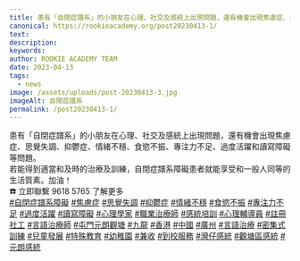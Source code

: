 ```yaml
---
title: 患有「自閉症譜系」的小朋友在心理、社交及感統上出現問題，還有機會出現焦慮症、思覺失調、抑鬱症、情緒不穩、食慾不振、專注力不足、過度活躍和讀寫障礙等問題。
canonical: https://rookieacademy.org/post20230413-1/
text: 
description: 
keywords: 
author: ROOKIE ACADEMY TEAM
date: 2023-04-13
tags:
  - news
image: /assets/uploads/post-20230413-3.jpg
imageAlt: 自閉症譜系
permalink: /post20230413-1/
---
```

<span class="x193iq5w xeuugli x13faqbe x1vvkbs x1xmvt09 x1lliihq x1s928wv xhkezso x1gmr53x x1cpjm7i x1fgarty x1943h6x xudqn12 x3x7a5m x6prxxf xvq8zen xo1l8bm xzsf02u x1yc453h" dir="auto"><div class="x11i5rnm xat24cr x1mh8g0r x1vvkbs xdj266r x126k92a"><div dir="auto" style="text-align: start;">患有「自閉症譜系」的小朋友在心理、社交及感統上出現問題，還有機會出現焦慮症、思覺失調、抑鬱症、情緒不穩、食慾不振、專注力不足、過度活躍和讀寫障礙等問題。</div></div><div class="x11i5rnm xat24cr x1mh8g0r x1vvkbs xtlvy1s x126k92a"><div dir="auto" style="text-align: start;">若能得到適當和及時的治療及訓練，自閉症譜系障礙患者就能享受和一般人同等的生活質素。加油！</div></div><div class="x11i5rnm xat24cr x1mh8g0r x1vvkbs xtlvy1s x126k92a"><div dir="auto" style="text-align: start;"><span class="x3nfvp2 x1j61x8r x1fcty0u xdj266r xhhsvwb xat24cr xgzva0m xxymvpz xlup9mm x1kky2od"><img height="16" width="16" alt="☎️" referrerpolicy="origin-when-cross-origin" src="https://static.xx.fbcdn.net/images/emoji.php/v9/ta9/1.5/16/260e.png"></span>立即聯繫 9618 5765 了解更多</div></div><div class="x11i5rnm xat24cr x1mh8g0r x1vvkbs xtlvy1s x126k92a"><div dir="auto" style="text-align: start;"><span><a class="x1i10hfl xjbqb8w x6umtig x1b1mbwd xaqea5y xav7gou x9f619 x1ypdohk xt0psk2 xe8uvvx xdj266r x11i5rnm xat24cr x1mh8g0r xexx8yu x4uap5 x18d9i69 xkhd6sd x16tdsg8 x1hl2dhg xggy1nq x1a2a7pz xt0b8zv x1qq9wsj xo1l8bm" href="https://www.facebook.com/hashtag/%E8%87%AA%E9%96%89%E7%97%87%E8%AD%9C%E7%B3%BB%E9%9A%9C%E7%A4%99?__eep__=6&amp;__cft__[0]=AZXZsKwhqSTTOQWqbJL0RFOQTtTntnPD7J0NIFeor_K2ZyKPqF4ZhIGV0BFTSCX4lAHxWDvn6ZwtafwzuETB-eN9sjwj3-fwZ49yGcg8hUK6yZ4XcY1JejqgZQpO2ssILhZIRstmlmLUpw25FGlTsJqtWskaBA75ZHAxFiICgBu1q1Ln0BqiisyEgJ-3B5IrkRo0Fi8kZ2Sh7WOEWKfZx8ho&amp;__tn__=*NK-R" role="link" tabindex="0">#自閉症譜系障礙</a></span> <span><a class="x1i10hfl xjbqb8w x6umtig x1b1mbwd xaqea5y xav7gou x9f619 x1ypdohk xt0psk2 xe8uvvx xdj266r x11i5rnm xat24cr x1mh8g0r xexx8yu x4uap5 x18d9i69 xkhd6sd x16tdsg8 x1hl2dhg xggy1nq x1a2a7pz xt0b8zv x1qq9wsj xo1l8bm" href="https://www.facebook.com/hashtag/%E7%84%A6%E6%85%AE%E7%97%87?__eep__=6&amp;__cft__[0]=AZXZsKwhqSTTOQWqbJL0RFOQTtTntnPD7J0NIFeor_K2ZyKPqF4ZhIGV0BFTSCX4lAHxWDvn6ZwtafwzuETB-eN9sjwj3-fwZ49yGcg8hUK6yZ4XcY1JejqgZQpO2ssILhZIRstmlmLUpw25FGlTsJqtWskaBA75ZHAxFiICgBu1q1Ln0BqiisyEgJ-3B5IrkRo0Fi8kZ2Sh7WOEWKfZx8ho&amp;__tn__=*NK-R" role="link" tabindex="0">#焦慮症</a></span> <span><a class="x1i10hfl xjbqb8w x6umtig x1b1mbwd xaqea5y xav7gou x9f619 x1ypdohk xt0psk2 xe8uvvx xdj266r x11i5rnm xat24cr x1mh8g0r xexx8yu x4uap5 x18d9i69 xkhd6sd x16tdsg8 x1hl2dhg xggy1nq x1a2a7pz xt0b8zv x1qq9wsj xo1l8bm" href="https://www.facebook.com/hashtag/%E6%80%9D%E8%A6%BA%E5%A4%B1%E8%AA%BF?__eep__=6&amp;__cft__[0]=AZXZsKwhqSTTOQWqbJL0RFOQTtTntnPD7J0NIFeor_K2ZyKPqF4ZhIGV0BFTSCX4lAHxWDvn6ZwtafwzuETB-eN9sjwj3-fwZ49yGcg8hUK6yZ4XcY1JejqgZQpO2ssILhZIRstmlmLUpw25FGlTsJqtWskaBA75ZHAxFiICgBu1q1Ln0BqiisyEgJ-3B5IrkRo0Fi8kZ2Sh7WOEWKfZx8ho&amp;__tn__=*NK-R" role="link" tabindex="0">#思覺失調</a></span> <span><a class="x1i10hfl xjbqb8w x6umtig x1b1mbwd xaqea5y xav7gou x9f619 x1ypdohk xt0psk2 xe8uvvx xdj266r x11i5rnm xat24cr x1mh8g0r xexx8yu x4uap5 x18d9i69 xkhd6sd x16tdsg8 x1hl2dhg xggy1nq x1a2a7pz xt0b8zv x1qq9wsj xo1l8bm" href="https://www.facebook.com/hashtag/%E6%8A%91%E9%AC%B1%E7%97%87?__eep__=6&amp;__cft__[0]=AZXZsKwhqSTTOQWqbJL0RFOQTtTntnPD7J0NIFeor_K2ZyKPqF4ZhIGV0BFTSCX4lAHxWDvn6ZwtafwzuETB-eN9sjwj3-fwZ49yGcg8hUK6yZ4XcY1JejqgZQpO2ssILhZIRstmlmLUpw25FGlTsJqtWskaBA75ZHAxFiICgBu1q1Ln0BqiisyEgJ-3B5IrkRo0Fi8kZ2Sh7WOEWKfZx8ho&amp;__tn__=*NK-R" role="link" tabindex="0">#抑鬱症</a></span> <span><a class="x1i10hfl xjbqb8w x6umtig x1b1mbwd xaqea5y xav7gou x9f619 x1ypdohk xt0psk2 xe8uvvx xdj266r x11i5rnm xat24cr x1mh8g0r xexx8yu x4uap5 x18d9i69 xkhd6sd x16tdsg8 x1hl2dhg xggy1nq x1a2a7pz xt0b8zv x1qq9wsj xo1l8bm" href="https://www.facebook.com/hashtag/%E6%83%85%E7%B7%92%E4%B8%8D%E7%A9%A9?__eep__=6&amp;__cft__[0]=AZXZsKwhqSTTOQWqbJL0RFOQTtTntnPD7J0NIFeor_K2ZyKPqF4ZhIGV0BFTSCX4lAHxWDvn6ZwtafwzuETB-eN9sjwj3-fwZ49yGcg8hUK6yZ4XcY1JejqgZQpO2ssILhZIRstmlmLUpw25FGlTsJqtWskaBA75ZHAxFiICgBu1q1Ln0BqiisyEgJ-3B5IrkRo0Fi8kZ2Sh7WOEWKfZx8ho&amp;__tn__=*NK-R" role="link" tabindex="0">#情緒不穩</a></span> <span><a class="x1i10hfl xjbqb8w x6umtig x1b1mbwd xaqea5y xav7gou x9f619 x1ypdohk xt0psk2 xe8uvvx xdj266r x11i5rnm xat24cr x1mh8g0r xexx8yu x4uap5 x18d9i69 xkhd6sd x16tdsg8 x1hl2dhg xggy1nq x1a2a7pz xt0b8zv x1qq9wsj xo1l8bm" href="https://www.facebook.com/hashtag/%E9%A3%9F%E6%85%BE%E4%B8%8D%E6%8C%AF?__eep__=6&amp;__cft__[0]=AZXZsKwhqSTTOQWqbJL0RFOQTtTntnPD7J0NIFeor_K2ZyKPqF4ZhIGV0BFTSCX4lAHxWDvn6ZwtafwzuETB-eN9sjwj3-fwZ49yGcg8hUK6yZ4XcY1JejqgZQpO2ssILhZIRstmlmLUpw25FGlTsJqtWskaBA75ZHAxFiICgBu1q1Ln0BqiisyEgJ-3B5IrkRo0Fi8kZ2Sh7WOEWKfZx8ho&amp;__tn__=*NK-R" role="link" tabindex="0">#食慾不振</a></span> <span><a class="x1i10hfl xjbqb8w x6umtig x1b1mbwd xaqea5y xav7gou x9f619 x1ypdohk xt0psk2 xe8uvvx xdj266r x11i5rnm xat24cr x1mh8g0r xexx8yu x4uap5 x18d9i69 xkhd6sd x16tdsg8 x1hl2dhg xggy1nq x1a2a7pz xt0b8zv x1qq9wsj xo1l8bm" href="https://www.facebook.com/hashtag/%E5%B0%88%E6%B3%A8%E5%8A%9B%E4%B8%8D%E8%B6%B3?__eep__=6&amp;__cft__[0]=AZXZsKwhqSTTOQWqbJL0RFOQTtTntnPD7J0NIFeor_K2ZyKPqF4ZhIGV0BFTSCX4lAHxWDvn6ZwtafwzuETB-eN9sjwj3-fwZ49yGcg8hUK6yZ4XcY1JejqgZQpO2ssILhZIRstmlmLUpw25FGlTsJqtWskaBA75ZHAxFiICgBu1q1Ln0BqiisyEgJ-3B5IrkRo0Fi8kZ2Sh7WOEWKfZx8ho&amp;__tn__=*NK-R" role="link" tabindex="0">#專注力不足</a></span> <span><a class="x1i10hfl xjbqb8w x6umtig x1b1mbwd xaqea5y xav7gou x9f619 x1ypdohk xt0psk2 xe8uvvx xdj266r x11i5rnm xat24cr x1mh8g0r xexx8yu x4uap5 x18d9i69 xkhd6sd x16tdsg8 x1hl2dhg xggy1nq x1a2a7pz xt0b8zv x1qq9wsj xo1l8bm" href="https://www.facebook.com/hashtag/%E9%81%8E%E5%BA%A6%E6%B4%BB%E8%BA%8D?__eep__=6&amp;__cft__[0]=AZXZsKwhqSTTOQWqbJL0RFOQTtTntnPD7J0NIFeor_K2ZyKPqF4ZhIGV0BFTSCX4lAHxWDvn6ZwtafwzuETB-eN9sjwj3-fwZ49yGcg8hUK6yZ4XcY1JejqgZQpO2ssILhZIRstmlmLUpw25FGlTsJqtWskaBA75ZHAxFiICgBu1q1Ln0BqiisyEgJ-3B5IrkRo0Fi8kZ2Sh7WOEWKfZx8ho&amp;__tn__=*NK-R" role="link" tabindex="0">#過度活躍</a></span> <span><a class="x1i10hfl xjbqb8w x6umtig x1b1mbwd xaqea5y xav7gou x9f619 x1ypdohk xt0psk2 xe8uvvx xdj266r x11i5rnm xat24cr x1mh8g0r xexx8yu x4uap5 x18d9i69 xkhd6sd x16tdsg8 x1hl2dhg xggy1nq x1a2a7pz xt0b8zv x1qq9wsj xo1l8bm" href="https://www.facebook.com/hashtag/%E8%AE%80%E5%AF%AB%E9%9A%9C%E7%A4%99?__eep__=6&amp;__cft__[0]=AZXZsKwhqSTTOQWqbJL0RFOQTtTntnPD7J0NIFeor_K2ZyKPqF4ZhIGV0BFTSCX4lAHxWDvn6ZwtafwzuETB-eN9sjwj3-fwZ49yGcg8hUK6yZ4XcY1JejqgZQpO2ssILhZIRstmlmLUpw25FGlTsJqtWskaBA75ZHAxFiICgBu1q1Ln0BqiisyEgJ-3B5IrkRo0Fi8kZ2Sh7WOEWKfZx8ho&amp;__tn__=*NK-R" role="link" tabindex="0">#讀寫障礙</a></span> <span><a class="x1i10hfl xjbqb8w x6umtig x1b1mbwd xaqea5y xav7gou x9f619 x1ypdohk xt0psk2 xe8uvvx xdj266r x11i5rnm xat24cr x1mh8g0r xexx8yu x4uap5 x18d9i69 xkhd6sd x16tdsg8 x1hl2dhg xggy1nq x1a2a7pz xt0b8zv x1qq9wsj xo1l8bm" href="https://www.facebook.com/hashtag/%E5%BF%83%E7%90%86%E5%AD%B8%E5%AE%B6?__eep__=6&amp;__cft__[0]=AZXZsKwhqSTTOQWqbJL0RFOQTtTntnPD7J0NIFeor_K2ZyKPqF4ZhIGV0BFTSCX4lAHxWDvn6ZwtafwzuETB-eN9sjwj3-fwZ49yGcg8hUK6yZ4XcY1JejqgZQpO2ssILhZIRstmlmLUpw25FGlTsJqtWskaBA75ZHAxFiICgBu1q1Ln0BqiisyEgJ-3B5IrkRo0Fi8kZ2Sh7WOEWKfZx8ho&amp;__tn__=*NK-R" role="link" tabindex="0">#心理學家</a></span> <span><a class="x1i10hfl xjbqb8w x6umtig x1b1mbwd xaqea5y xav7gou x9f619 x1ypdohk xt0psk2 xe8uvvx xdj266r x11i5rnm xat24cr x1mh8g0r xexx8yu x4uap5 x18d9i69 xkhd6sd x16tdsg8 x1hl2dhg xggy1nq x1a2a7pz xt0b8zv x1qq9wsj xo1l8bm" href="https://www.facebook.com/hashtag/%E8%81%B7%E6%A5%AD%E6%B2%BB%E7%99%82%E5%B8%AB?__eep__=6&amp;__cft__[0]=AZXZsKwhqSTTOQWqbJL0RFOQTtTntnPD7J0NIFeor_K2ZyKPqF4ZhIGV0BFTSCX4lAHxWDvn6ZwtafwzuETB-eN9sjwj3-fwZ49yGcg8hUK6yZ4XcY1JejqgZQpO2ssILhZIRstmlmLUpw25FGlTsJqtWskaBA75ZHAxFiICgBu1q1Ln0BqiisyEgJ-3B5IrkRo0Fi8kZ2Sh7WOEWKfZx8ho&amp;__tn__=*NK-R" role="link" tabindex="0">#職業治療師</a></span> <span><a class="x1i10hfl xjbqb8w x6umtig x1b1mbwd xaqea5y xav7gou x9f619 x1ypdohk xt0psk2 xe8uvvx xdj266r x11i5rnm xat24cr x1mh8g0r xexx8yu x4uap5 x18d9i69 xkhd6sd x16tdsg8 x1hl2dhg xggy1nq x1a2a7pz xt0b8zv x1qq9wsj xo1l8bm" href="https://www.facebook.com/hashtag/%E6%84%9F%E7%B5%B1%E5%9F%B9%E8%A8%93?__eep__=6&amp;__cft__[0]=AZXZsKwhqSTTOQWqbJL0RFOQTtTntnPD7J0NIFeor_K2ZyKPqF4ZhIGV0BFTSCX4lAHxWDvn6ZwtafwzuETB-eN9sjwj3-fwZ49yGcg8hUK6yZ4XcY1JejqgZQpO2ssILhZIRstmlmLUpw25FGlTsJqtWskaBA75ZHAxFiICgBu1q1Ln0BqiisyEgJ-3B5IrkRo0Fi8kZ2Sh7WOEWKfZx8ho&amp;__tn__=*NK-R" role="link" tabindex="0">#感統培訓</a></span> <span><a class="x1i10hfl xjbqb8w x6umtig x1b1mbwd xaqea5y xav7gou x9f619 x1ypdohk xt0psk2 xe8uvvx xdj266r x11i5rnm xat24cr x1mh8g0r xexx8yu x4uap5 x18d9i69 xkhd6sd x16tdsg8 x1hl2dhg xggy1nq x1a2a7pz xt0b8zv x1qq9wsj xo1l8bm" href="https://www.facebook.com/hashtag/%E5%BF%83%E7%90%86%E8%BC%94%E5%B0%8E%E5%93%A1?__eep__=6&amp;__cft__[0]=AZXZsKwhqSTTOQWqbJL0RFOQTtTntnPD7J0NIFeor_K2ZyKPqF4ZhIGV0BFTSCX4lAHxWDvn6ZwtafwzuETB-eN9sjwj3-fwZ49yGcg8hUK6yZ4XcY1JejqgZQpO2ssILhZIRstmlmLUpw25FGlTsJqtWskaBA75ZHAxFiICgBu1q1Ln0BqiisyEgJ-3B5IrkRo0Fi8kZ2Sh7WOEWKfZx8ho&amp;__tn__=*NK-R" role="link" tabindex="0">#心理輔導員</a></span> <span><a class="x1i10hfl xjbqb8w x6umtig x1b1mbwd xaqea5y xav7gou x9f619 x1ypdohk xt0psk2 xe8uvvx xdj266r x11i5rnm xat24cr x1mh8g0r xexx8yu x4uap5 x18d9i69 xkhd6sd x16tdsg8 x1hl2dhg xggy1nq x1a2a7pz xt0b8zv x1qq9wsj xo1l8bm" href="https://www.facebook.com/hashtag/%E8%A8%BB%E5%86%8A%E7%A4%BE%E5%B7%A5?__eep__=6&amp;__cft__[0]=AZXZsKwhqSTTOQWqbJL0RFOQTtTntnPD7J0NIFeor_K2ZyKPqF4ZhIGV0BFTSCX4lAHxWDvn6ZwtafwzuETB-eN9sjwj3-fwZ49yGcg8hUK6yZ4XcY1JejqgZQpO2ssILhZIRstmlmLUpw25FGlTsJqtWskaBA75ZHAxFiICgBu1q1Ln0BqiisyEgJ-3B5IrkRo0Fi8kZ2Sh7WOEWKfZx8ho&amp;__tn__=*NK-R" role="link" tabindex="0">#註冊社工</a></span> <span><a class="x1i10hfl xjbqb8w x6umtig x1b1mbwd xaqea5y xav7gou x9f619 x1ypdohk xt0psk2 xe8uvvx xdj266r x11i5rnm xat24cr x1mh8g0r xexx8yu x4uap5 x18d9i69 xkhd6sd x16tdsg8 x1hl2dhg xggy1nq x1a2a7pz xt0b8zv x1qq9wsj xo1l8bm" href="https://www.facebook.com/hashtag/%E8%A8%80%E8%AA%9E%E6%B2%BB%E7%99%82%E5%B8%AB?__eep__=6&amp;__cft__[0]=AZXZsKwhqSTTOQWqbJL0RFOQTtTntnPD7J0NIFeor_K2ZyKPqF4ZhIGV0BFTSCX4lAHxWDvn6ZwtafwzuETB-eN9sjwj3-fwZ49yGcg8hUK6yZ4XcY1JejqgZQpO2ssILhZIRstmlmLUpw25FGlTsJqtWskaBA75ZHAxFiICgBu1q1Ln0BqiisyEgJ-3B5IrkRo0Fi8kZ2Sh7WOEWKfZx8ho&amp;__tn__=*NK-R" role="link" tabindex="0">#言語治療師</a></span> <span><a class="x1i10hfl xjbqb8w x6umtig x1b1mbwd xaqea5y xav7gou x9f619 x1ypdohk xt0psk2 xe8uvvx xdj266r x11i5rnm xat24cr x1mh8g0r xexx8yu x4uap5 x18d9i69 xkhd6sd x16tdsg8 x1hl2dhg xggy1nq x1a2a7pz xt0b8zv x1qq9wsj xo1l8bm" href="https://www.facebook.com/hashtag/%E5%B1%AF%E9%96%80%E5%85%83%E6%9C%97%E8%A7%80%E5%A1%98?__eep__=6&amp;__cft__[0]=AZXZsKwhqSTTOQWqbJL0RFOQTtTntnPD7J0NIFeor_K2ZyKPqF4ZhIGV0BFTSCX4lAHxWDvn6ZwtafwzuETB-eN9sjwj3-fwZ49yGcg8hUK6yZ4XcY1JejqgZQpO2ssILhZIRstmlmLUpw25FGlTsJqtWskaBA75ZHAxFiICgBu1q1Ln0BqiisyEgJ-3B5IrkRo0Fi8kZ2Sh7WOEWKfZx8ho&amp;__tn__=*NK-R" role="link" tabindex="0">#屯門元朗觀塘</a></span> <span><a class="x1i10hfl xjbqb8w x6umtig x1b1mbwd xaqea5y xav7gou x9f619 x1ypdohk xt0psk2 xe8uvvx xdj266r x11i5rnm xat24cr x1mh8g0r xexx8yu x4uap5 x18d9i69 xkhd6sd x16tdsg8 x1hl2dhg xggy1nq x1a2a7pz xt0b8zv x1qq9wsj xo1l8bm" href="https://www.facebook.com/hashtag/%E4%B9%9D%E9%BE%8D?__eep__=6&amp;__cft__[0]=AZXZsKwhqSTTOQWqbJL0RFOQTtTntnPD7J0NIFeor_K2ZyKPqF4ZhIGV0BFTSCX4lAHxWDvn6ZwtafwzuETB-eN9sjwj3-fwZ49yGcg8hUK6yZ4XcY1JejqgZQpO2ssILhZIRstmlmLUpw25FGlTsJqtWskaBA75ZHAxFiICgBu1q1Ln0BqiisyEgJ-3B5IrkRo0Fi8kZ2Sh7WOEWKfZx8ho&amp;__tn__=*NK-R" role="link" tabindex="0">#九龍</a></span> <span><a class="x1i10hfl xjbqb8w x6umtig x1b1mbwd xaqea5y xav7gou x9f619 x1ypdohk xt0psk2 xe8uvvx xdj266r x11i5rnm xat24cr x1mh8g0r xexx8yu x4uap5 x18d9i69 xkhd6sd x16tdsg8 x1hl2dhg xggy1nq x1a2a7pz xt0b8zv x1qq9wsj xo1l8bm" href="https://www.facebook.com/hashtag/%E9%A6%99%E6%B8%AF?__eep__=6&amp;__cft__[0]=AZXZsKwhqSTTOQWqbJL0RFOQTtTntnPD7J0NIFeor_K2ZyKPqF4ZhIGV0BFTSCX4lAHxWDvn6ZwtafwzuETB-eN9sjwj3-fwZ49yGcg8hUK6yZ4XcY1JejqgZQpO2ssILhZIRstmlmLUpw25FGlTsJqtWskaBA75ZHAxFiICgBu1q1Ln0BqiisyEgJ-3B5IrkRo0Fi8kZ2Sh7WOEWKfZx8ho&amp;__tn__=*NK-R" role="link" tabindex="0">#香港</a></span> <span><a class="x1i10hfl xjbqb8w x6umtig x1b1mbwd xaqea5y xav7gou x9f619 x1ypdohk xt0psk2 xe8uvvx xdj266r x11i5rnm xat24cr x1mh8g0r xexx8yu x4uap5 x18d9i69 xkhd6sd x16tdsg8 x1hl2dhg xggy1nq x1a2a7pz xt0b8zv x1qq9wsj xo1l8bm" href="https://www.facebook.com/hashtag/%E4%B8%AD%E5%9C%8B?__eep__=6&amp;__cft__[0]=AZXZsKwhqSTTOQWqbJL0RFOQTtTntnPD7J0NIFeor_K2ZyKPqF4ZhIGV0BFTSCX4lAHxWDvn6ZwtafwzuETB-eN9sjwj3-fwZ49yGcg8hUK6yZ4XcY1JejqgZQpO2ssILhZIRstmlmLUpw25FGlTsJqtWskaBA75ZHAxFiICgBu1q1Ln0BqiisyEgJ-3B5IrkRo0Fi8kZ2Sh7WOEWKfZx8ho&amp;__tn__=*NK-R" role="link" tabindex="0">#中國</a></span> <span><a class="x1i10hfl xjbqb8w x6umtig x1b1mbwd xaqea5y xav7gou x9f619 x1ypdohk xt0psk2 xe8uvvx xdj266r x11i5rnm xat24cr x1mh8g0r xexx8yu x4uap5 x18d9i69 xkhd6sd x16tdsg8 x1hl2dhg xggy1nq x1a2a7pz xt0b8zv x1qq9wsj xo1l8bm" href="https://www.facebook.com/hashtag/%E5%BB%A3%E5%B7%9E?__eep__=6&amp;__cft__[0]=AZXZsKwhqSTTOQWqbJL0RFOQTtTntnPD7J0NIFeor_K2ZyKPqF4ZhIGV0BFTSCX4lAHxWDvn6ZwtafwzuETB-eN9sjwj3-fwZ49yGcg8hUK6yZ4XcY1JejqgZQpO2ssILhZIRstmlmLUpw25FGlTsJqtWskaBA75ZHAxFiICgBu1q1Ln0BqiisyEgJ-3B5IrkRo0Fi8kZ2Sh7WOEWKfZx8ho&amp;__tn__=*NK-R" role="link" tabindex="0">#廣州</a></span> <span><a class="x1i10hfl xjbqb8w x6umtig x1b1mbwd xaqea5y xav7gou x9f619 x1ypdohk xt0psk2 xe8uvvx xdj266r x11i5rnm xat24cr x1mh8g0r xexx8yu x4uap5 x18d9i69 xkhd6sd x16tdsg8 x1hl2dhg xggy1nq x1a2a7pz xt0b8zv x1qq9wsj xo1l8bm" href="https://www.facebook.com/hashtag/%E8%A8%80%E8%AA%9E%E6%B2%BB%E7%99%82?__eep__=6&amp;__cft__[0]=AZXZsKwhqSTTOQWqbJL0RFOQTtTntnPD7J0NIFeor_K2ZyKPqF4ZhIGV0BFTSCX4lAHxWDvn6ZwtafwzuETB-eN9sjwj3-fwZ49yGcg8hUK6yZ4XcY1JejqgZQpO2ssILhZIRstmlmLUpw25FGlTsJqtWskaBA75ZHAxFiICgBu1q1Ln0BqiisyEgJ-3B5IrkRo0Fi8kZ2Sh7WOEWKfZx8ho&amp;__tn__=*NK-R" role="link" tabindex="0">#言語治療</a></span> <span><a class="x1i10hfl xjbqb8w x6umtig x1b1mbwd xaqea5y xav7gou x9f619 x1ypdohk xt0psk2 xe8uvvx xdj266r x11i5rnm xat24cr x1mh8g0r xexx8yu x4uap5 x18d9i69 xkhd6sd x16tdsg8 x1hl2dhg xggy1nq x1a2a7pz xt0b8zv x1qq9wsj xo1l8bm" href="https://www.facebook.com/hashtag/%E5%AF%86%E9%9B%86%E5%BC%8F%E8%A8%93%E7%B7%B4?__eep__=6&amp;__cft__[0]=AZXZsKwhqSTTOQWqbJL0RFOQTtTntnPD7J0NIFeor_K2ZyKPqF4ZhIGV0BFTSCX4lAHxWDvn6ZwtafwzuETB-eN9sjwj3-fwZ49yGcg8hUK6yZ4XcY1JejqgZQpO2ssILhZIRstmlmLUpw25FGlTsJqtWskaBA75ZHAxFiICgBu1q1Ln0BqiisyEgJ-3B5IrkRo0Fi8kZ2Sh7WOEWKfZx8ho&amp;__tn__=*NK-R" role="link" tabindex="0">#密集式訓練</a></span> <span><a class="x1i10hfl xjbqb8w x6umtig x1b1mbwd xaqea5y xav7gou x9f619 x1ypdohk xt0psk2 xe8uvvx xdj266r x11i5rnm xat24cr x1mh8g0r xexx8yu x4uap5 x18d9i69 xkhd6sd x16tdsg8 x1hl2dhg xggy1nq x1a2a7pz xt0b8zv x1qq9wsj xo1l8bm" href="https://www.facebook.com/hashtag/%E5%85%92%E7%AB%A5%E7%99%BC%E5%B1%95?__eep__=6&amp;__cft__[0]=AZXZsKwhqSTTOQWqbJL0RFOQTtTntnPD7J0NIFeor_K2ZyKPqF4ZhIGV0BFTSCX4lAHxWDvn6ZwtafwzuETB-eN9sjwj3-fwZ49yGcg8hUK6yZ4XcY1JejqgZQpO2ssILhZIRstmlmLUpw25FGlTsJqtWskaBA75ZHAxFiICgBu1q1Ln0BqiisyEgJ-3B5IrkRo0Fi8kZ2Sh7WOEWKfZx8ho&amp;__tn__=*NK-R" role="link" tabindex="0">#兒童發展</a></span> <span><a class="x1i10hfl xjbqb8w x6umtig x1b1mbwd xaqea5y xav7gou x9f619 x1ypdohk xt0psk2 xe8uvvx xdj266r x11i5rnm xat24cr x1mh8g0r xexx8yu x4uap5 x18d9i69 xkhd6sd x16tdsg8 x1hl2dhg xggy1nq x1a2a7pz xt0b8zv x1qq9wsj xo1l8bm" href="https://www.facebook.com/hashtag/%E7%89%B9%E6%AE%8A%E6%95%99%E8%82%B2?__eep__=6&amp;__cft__[0]=AZXZsKwhqSTTOQWqbJL0RFOQTtTntnPD7J0NIFeor_K2ZyKPqF4ZhIGV0BFTSCX4lAHxWDvn6ZwtafwzuETB-eN9sjwj3-fwZ49yGcg8hUK6yZ4XcY1JejqgZQpO2ssILhZIRstmlmLUpw25FGlTsJqtWskaBA75ZHAxFiICgBu1q1Ln0BqiisyEgJ-3B5IrkRo0Fi8kZ2Sh7WOEWKfZx8ho&amp;__tn__=*NK-R" role="link" tabindex="0">#特殊教育</a></span> <span><a class="x1i10hfl xjbqb8w x6umtig x1b1mbwd xaqea5y xav7gou x9f619 x1ypdohk xt0psk2 xe8uvvx xdj266r x11i5rnm xat24cr x1mh8g0r xexx8yu x4uap5 x18d9i69 xkhd6sd x16tdsg8 x1hl2dhg xggy1nq x1a2a7pz xt0b8zv x1qq9wsj xo1l8bm" href="https://www.facebook.com/hashtag/%E5%B9%BC%E7%A8%9A%E5%9C%92?__eep__=6&amp;__cft__[0]=AZXZsKwhqSTTOQWqbJL0RFOQTtTntnPD7J0NIFeor_K2ZyKPqF4ZhIGV0BFTSCX4lAHxWDvn6ZwtafwzuETB-eN9sjwj3-fwZ49yGcg8hUK6yZ4XcY1JejqgZQpO2ssILhZIRstmlmLUpw25FGlTsJqtWskaBA75ZHAxFiICgBu1q1Ln0BqiisyEgJ-3B5IrkRo0Fi8kZ2Sh7WOEWKfZx8ho&amp;__tn__=*NK-R" role="link" tabindex="0">#幼稚園</a></span> <span><a class="x1i10hfl xjbqb8w x6umtig x1b1mbwd xaqea5y xav7gou x9f619 x1ypdohk xt0psk2 xe8uvvx xdj266r x11i5rnm xat24cr x1mh8g0r xexx8yu x4uap5 x18d9i69 xkhd6sd x16tdsg8 x1hl2dhg xggy1nq x1a2a7pz xt0b8zv x1qq9wsj xo1l8bm" href="https://www.facebook.com/hashtag/%E5%85%BC%E6%94%B6?__eep__=6&amp;__cft__[0]=AZXZsKwhqSTTOQWqbJL0RFOQTtTntnPD7J0NIFeor_K2ZyKPqF4ZhIGV0BFTSCX4lAHxWDvn6ZwtafwzuETB-eN9sjwj3-fwZ49yGcg8hUK6yZ4XcY1JejqgZQpO2ssILhZIRstmlmLUpw25FGlTsJqtWskaBA75ZHAxFiICgBu1q1Ln0BqiisyEgJ-3B5IrkRo0Fi8kZ2Sh7WOEWKfZx8ho&amp;__tn__=*NK-R" role="link" tabindex="0">#兼收</a></span> <span><a class="x1i10hfl xjbqb8w x6umtig x1b1mbwd xaqea5y xav7gou x9f619 x1ypdohk xt0psk2 xe8uvvx xdj266r x11i5rnm xat24cr x1mh8g0r xexx8yu x4uap5 x18d9i69 xkhd6sd x16tdsg8 x1hl2dhg xggy1nq x1a2a7pz xt0b8zv x1qq9wsj xo1l8bm" href="https://www.facebook.com/hashtag/%E5%88%B0%E6%A0%A1%E6%9C%8D%E5%8B%99?__eep__=6&amp;__cft__[0]=AZXZsKwhqSTTOQWqbJL0RFOQTtTntnPD7J0NIFeor_K2ZyKPqF4ZhIGV0BFTSCX4lAHxWDvn6ZwtafwzuETB-eN9sjwj3-fwZ49yGcg8hUK6yZ4XcY1JejqgZQpO2ssILhZIRstmlmLUpw25FGlTsJqtWskaBA75ZHAxFiICgBu1q1Ln0BqiisyEgJ-3B5IrkRo0Fi8kZ2Sh7WOEWKfZx8ho&amp;__tn__=*NK-R" role="link" tabindex="0">#到校服務</a></span> <span><a class="x1i10hfl xjbqb8w x6umtig x1b1mbwd xaqea5y xav7gou x9f619 x1ypdohk xt0psk2 xe8uvvx xdj266r x11i5rnm xat24cr x1mh8g0r xexx8yu x4uap5 x18d9i69 xkhd6sd x16tdsg8 x1hl2dhg xggy1nq x1a2a7pz xt0b8zv x1qq9wsj xo1l8bm" href="https://www.facebook.com/hashtag/%E7%81%A3%E4%BB%94%E6%84%9F%E7%B5%B1?__eep__=6&amp;__cft__[0]=AZXZsKwhqSTTOQWqbJL0RFOQTtTntnPD7J0NIFeor_K2ZyKPqF4ZhIGV0BFTSCX4lAHxWDvn6ZwtafwzuETB-eN9sjwj3-fwZ49yGcg8hUK6yZ4XcY1JejqgZQpO2ssILhZIRstmlmLUpw25FGlTsJqtWskaBA75ZHAxFiICgBu1q1Ln0BqiisyEgJ-3B5IrkRo0Fi8kZ2Sh7WOEWKfZx8ho&amp;__tn__=*NK-R" role="link" tabindex="0">#灣仔感統</a></span> <span><a class="x1i10hfl xjbqb8w x6umtig x1b1mbwd xaqea5y xav7gou x9f619 x1ypdohk xt0psk2 xe8uvvx xdj266r x11i5rnm xat24cr x1mh8g0r xexx8yu x4uap5 x18d9i69 xkhd6sd x16tdsg8 x1hl2dhg xggy1nq x1a2a7pz xt0b8zv x1qq9wsj xo1l8bm" href="https://www.facebook.com/hashtag/%E8%A7%80%E5%A1%98%E5%8D%80%E6%84%9F%E7%B5%B1?__eep__=6&amp;__cft__[0]=AZXZsKwhqSTTOQWqbJL0RFOQTtTntnPD7J0NIFeor_K2ZyKPqF4ZhIGV0BFTSCX4lAHxWDvn6ZwtafwzuETB-eN9sjwj3-fwZ49yGcg8hUK6yZ4XcY1JejqgZQpO2ssILhZIRstmlmLUpw25FGlTsJqtWskaBA75ZHAxFiICgBu1q1Ln0BqiisyEgJ-3B5IrkRo0Fi8kZ2Sh7WOEWKfZx8ho&amp;__tn__=*NK-R" role="link" tabindex="0">#觀塘區感統</a></span> <span><a class="x1i10hfl xjbqb8w x6umtig x1b1mbwd xaqea5y xav7gou x9f619 x1ypdohk xt0psk2 xe8uvvx xdj266r x11i5rnm xat24cr x1mh8g0r xexx8yu x4uap5 x18d9i69 xkhd6sd x16tdsg8 x1hl2dhg xggy1nq x1a2a7pz xt0b8zv x1qq9wsj xo1l8bm" href="https://www.facebook.com/hashtag/%E5%85%83%E6%9C%97%E6%84%9F%E7%B5%B1?__eep__=6&amp;__cft__[0]=AZXZsKwhqSTTOQWqbJL0RFOQTtTntnPD7J0NIFeor_K2ZyKPqF4ZhIGV0BFTSCX4lAHxWDvn6ZwtafwzuETB-eN9sjwj3-fwZ49yGcg8hUK6yZ4XcY1JejqgZQpO2ssILhZIRstmlmLUpw25FGlTsJqtWskaBA75ZHAxFiICgBu1q1Ln0BqiisyEgJ-3B5IrkRo0Fi8kZ2Sh7WOEWKfZx8ho&amp;__tn__=*NK-R" role="link" tabindex="0">#元朗感統</a></span></div></div></span>